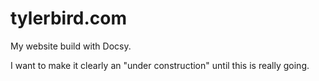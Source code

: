 # tylerbird.com

My website build with Docsy.

I want to make it clearly an "under construction" until this is really going.
